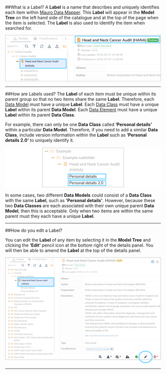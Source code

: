 ##What is a Label?
A **Label** is a name that describes and uniquely identifies each item within [Mauro Data Mapper](https://modelcatalogue.cs.ox.ac.uk/mdm-ui/#/home). This **Label** will appear in the **Model Tree** on the left hand side of the catalogue and at the top of the page when the item is selected. The **Label** is also used to identify the item when searched for. 

![Label highlighted in Model Tree and in details panel](label-highlighted.png)

---

##How are Labels used?
The **Label** of each item must be unique within its parent group so that no two items share the same **Label**. Therefore, each [Data Model](../data-model/data-model.md) must have a unique **Label**. Each [Data Class](../data-class/data-class.md) must have a unique **Label** within its parent **Data Model**. Each [Data Element](../data-element/data-element.md) must have a unique **Label** within its parent **Data Class**. 

For example, there can only be one **Data Class** called **‘Personal details’** within a particular **Data Model**. Therefore, if you need to add a similar **Data Class**, include version information within the **Label** such as **‘Personal details 2.0’** to uniquely identify it. 

![Unique Labels for similar Data Classes highlighted](unique-label-example.png)

In some cases, two different **Data Models** could consist of a **Data Class** with the same **Label**, such as **'Personal details'**. However, because these two **Data Classes** are each associated with their own unique parent **Data Model**, then this is acceptable. Only when two items are within the same parent must they each have a unique **Label**.  

---

##How do you edit a Label?

You can edit the **Label** of any item by selecting it in the **Model Tree** and clicking the **‘Edit’** pencil icon at the bottom right of the details panel. You will then be able to amend the **Label** at the top of the details panel. 

![Edit pencil icon highlighted on details panel](edit-label.png)

---
